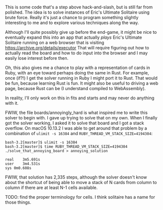 This is some code that's a step above hack-and-slash, but is still far
from polished.  The idea is to solve instances of Eric's Ultimate
Solitaire using brute force.  Really it's just a chance to program
something slightly interesting to me and to explore various techniques
along the way.

Although I'll quite possibly give up before the end-game, it might be
nice to eventually expand this into an app that actually *plays*
Eric's Ultimate Solitaire running on a web browser that is visiting
https://archive.org/details/executor That will require figuring out
how to actually read the board and how to do input into the browser
and I may easily lose interest before then.

Oh, this also gives me a chance to play with a representation of cards
in Ruby, with an eye toward perhaps doing the same in Rust.  For
example, once (if?!) I get the solver running in Ruby I might port it
to Rust.  That would be fun, because learning Rust is fun.  It might
also be useful to driving a web page, because Rust can be (I
understand compiled to WebAssembly).

In reality, I'll only work on this in fits and starts and may never do
anything with it.


FWIW, the file boards/annoyingly_hard is what inspired me to write
this solver to begin with.  I gave up trying to solve that on my own.
When I finally got the solver working, I asked it to solve that board
and I got a stack overflow.  On macOS 10.13.2 I was able to get around
that problem by a combination of `ulimit -s 16384` and
`RUBY_THREAD_VM_STACK_SIZE=4194304`:

```
bash-3.2[master]$ ulimit -s 16384
bash-3.2[master]$ time RUBY_THREAD_VM_STACK_SIZE=4194304 ./solve_that_annoying_board > annoying_solution

real	3m5.691s
user	3m4.531s
sys	0m0.608s
```
FWIW, that solution has 2,335 steps, although the solver doesn't know
about the shortcut of being able to move a stack of N cards from column
to column if there are at least N-1 cells available.

TODO: find the proper terminology for cells.  I think solitaire has a name
for those things.
